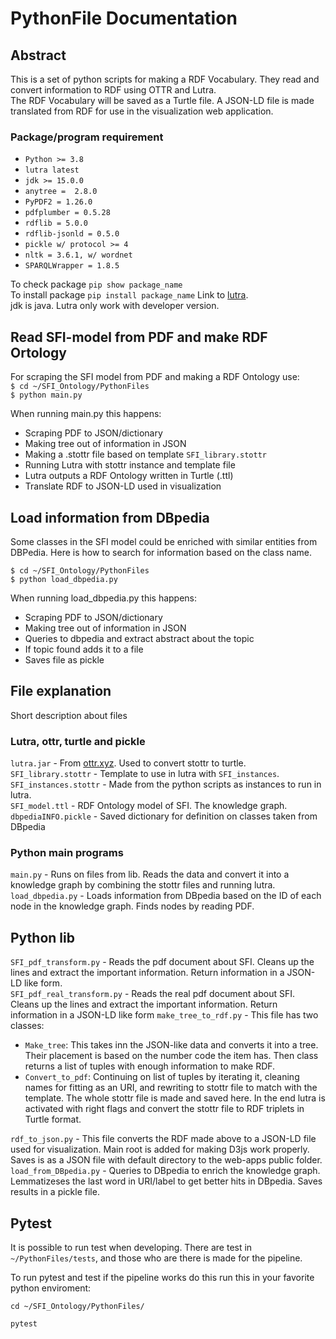 # PythonFile Documentation

## Abstract
This is a set of python scripts for making a RDF Vocabulary. They read and convert information to RDF using OTTR and Lutra.  
The RDF Vocabulary will be saved as a Turtle file. A JSON-LD file is made translated from RDF for use in the visualization web application.

### Package/program requirement
* `Python >= 3.8`
* `lutra latest`
* `jdk >= 15.0.0`
* `anytree =  2.8.0`
* `PyPDF2 = 1.26.0`
* `pdfplumber = 0.5.28`
* `rdflib = 5.0.0`
* `rdflib-jsonld = 0.5.0`
* `pickle w/ protocol >= 4`
* `nltk = 3.6.1, w/ wordnet`
* `SPARQLWrapper = 1.8.5`

To check package `pip show package_name`  
To install package `pip install package_name`
Link to [lutra](https://ottr.xyz/#Lutra).  
jdk is java. Lutra only work with developer version.  


## Read SFI-model from PDF and make RDF Ortology
For scraping the SFI model from PDF and making a RDF Ontology use:  
`$ cd ~/SFI_Ontology/PythonFiles`  
`$ python main.py`  

When running main.py this happens:
* Scraping PDF to JSON/dictionary
* Making tree out of information in JSON
* Making a .stottr file based on template `SFI_library.stottr`
* Running Lutra with stottr instance and template file
* Lutra outputs a RDF Ontology written in Turtle (.ttl)
* Translate RDF to JSON-LD used in visualization


## Load information from DBpedia
Some classes in the SFI model could be enriched with similar entities from DBPedia. Here is how to search for information based on the class name.  

`$ cd ~/SFI_Ontology/PythonFiles`  
`$ python load_dbpedia.py`

When running load_dbpedia.py this happens:
* Scraping PDF to JSON/dictionary
* Making tree out of information in JSON
* Queries to dbpedia and extract abstract about the topic
* If topic found adds it to a file
* Saves file as pickle


## File explanation
Short description about files

### Lutra, ottr, turtle and pickle
`lutra.jar` - From [ottr.xyz](ottr.xyz). Used to convert stottr to turtle.  
`SFI_library.stottr` - Template to use in lutra with `SFI_instances`.  
`SFI_instances.stottr` - Made from the python scripts as instances to run in lutra.   
`SFI_model.ttl` - RDF Ontology model of SFI. The knowledge graph.  
`dbpediaINFO.pickle` - Saved dictionary for definition on classes taken from DBpedia

### Python main programs
`main.py` - Runs on files from lib. Reads the data and convert it into a knowledge graph by combining the stottr files and running lutra.  
`load_dbpedia.py` - Loads information from DBpedia based on the ID of each node in the knowledge graph. Finds nodes by reading PDF.  

## Python lib
`SFI_pdf_transform.py` - Reads the pdf document about SFI. Cleans up the lines and extract the important information. Return information in a JSON-LD like form.   
`SFI_pdf_real_transform.py` - Reads the real pdf document about SFI. Cleans up the lines and extract the important information. Return information in a JSON-LD like form
`make_tree_to_rdf.py` - This file has two classes:  
* `Make_tree`: This takes inn the JSON-like data and converts it into a tree. Their placement is 
based on the number code the item has. Then class returns a list of tuples with enough information to make RDF.  
* `Convert_to_pdf`: Continuing on list of tuples
by iterating it, cleaning names for fitting as an URI, and rewriting to stottr file to match with the template. The whole stottr file is made and saved here.
In the end lutra is activated with right flags and convert the stottr file to RDF triplets in Turtle format.  


`rdf_to_json.py` - This file converts the RDF made above to a JSON-LD file used for visualization. Main root is added for making D3js work properly. Saves is as a JSON file with default
directory to the web-apps public folder.  
`load_from_DBpedia.py` - Queries to DBpedia to enrich the knowledge graph. Lemmatizeses the last word in URI/label to get better hits in DBpedia. Saves results in a pickle file.


## Pytest
It is possible to run test when developing. There are test in `~/PythonFiles/tests`, and those who are there is made for the pipeline.  

To run pytest and test if the pipeline works do this run this in your favorite python enviroment:  
```
cd ~/SFI_Ontology/PythonFiles/
```
```
pytest
```